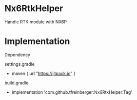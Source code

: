 # Nx6RtkHelper
Handle RTK module with NX6P


# Implementation
Dependency

settings.gradle
  - maven { url "https://jitpack.io" }

build.gradle
- implementation 'com.github.tfreinberger:Nx6RtkHelper:Tag'

